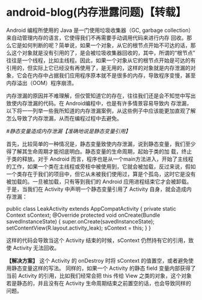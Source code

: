 # android-blog(内存泄露问题)【转载】
Android 编程所使用的 Java 是一门使用垃圾收集器（GC, garbage collection）来自动管理内存的语言，它使得我们不再需要手动调用代码来进行内存
回收。那么它是如何判断的呢？简单说，如果一个对象，从它的根节点开始不可达的话，那么这个对象就是没有引用的了，是会被垃圾收集器回收的，其中，所谓的“根节点” 往往是一个线程，比如主线程。因此，如果一个对象从它的根节点开始是可达的有引用的，但实际上它已经没有再使用了，是无用的，这样的对象就是内存泄漏的对象，它会在内存中占据我们应用程序原本就不是很多的内存，导致程序变慢，甚至内存溢出（OOM）程序崩溃。

内存泄漏的原因并不难理解，但仅管知道它的存在，往往我们还是会不知觉中写出致使内存泄漏的代码。在 Android编程中，也是有许多情景容易导致内
存泄漏，以下将一一列举一些我所知道的内存泄漏案例，从这些例子中应该能更加直观了解怎么导致了内存泄漏，从而在编程过程中去避免。

#*静态变量造成内存泄漏【准确地说是静态变量引用】*

首先，比较简单的一种情况是，静态变量致使内存泄漏，说到静态变量，我们至少得了解其生命周期才能彻底明白。静态变量的生命周期，起始于类的加
载，终止于类的释放。对于 Android 而言，程序也是从一个main方法进入，开始了主线程的工作，如果一个类在主线程或旁枝中被使用到，它就会被加载，反过来说，假如一个类存在于我们的项目中，但它从未被我们使用过，算是个孤岛，这时它是没有被加载的。一旦被加载，只有等到我们的 Android 应用进程结束它才会被卸载。
于是，当我们在 Activity 中声明一个静态变量引用了 Activity 自身，就会造成内存泄漏：
		


public class LeakActivity extends AppCompatActivity {
    private static Context sContext;
    @Override 
    protected void onCreate(Bundle savedInstanceState) {
        super.onCreate(savedInstanceState);
        setContentView(R.layout.activity_leak);
        sContext = this;
    }
}



这样的代码会导致当这个 Activity 结束的时候，sContext 仍然持有它的引用，致使 Activity 无法回收。

**【解决方案】** 这个 Activity 的 onDestroy 时将 sContext 的值置空，或者避免使用静态变量这样的写法。
同样的，如果一个 Activity 的静态 field 变量内部获得了当前 Activity 的引用，比如我们经常会把 this 传给 View 之类的对象，这个对象若是静态的，并且没有在 Activity 生命周期结束之前置空的话，也会导致同样的问题。
